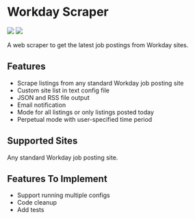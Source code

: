 # Workday Scraper

<p align="left">
<img src="https://img.shields.io/github/languages/top/christopherlam888/workday-scraper.svg" >
<a href="https://github.com/psf/black"><img src="https://img.shields.io/badge/code%20style-black-000000.svg"></a>
</p>

A web scraper to get the latest job postings from Workday sites.

## Features

- Scrape listings from any standard Workday job posting site
- Custom site list in text config file
- JSON and RSS file output
- Email notification
- Mode for all listings or only listings posted today
- Perpetual mode with user-specified time period

## Supported Sites

Any standard Workday job posting site.

## Features To Implement

- Support running multiple configs
- Code cleanup
- Add tests
